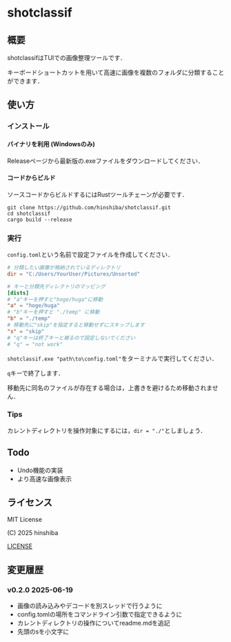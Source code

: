 # shotclassif

## 概要

shotclassifはTUIでの画像整理ツールです．

キーボードショートカットを用いて高速に画像を複数のフォルダに分類することができます．

## 使い方

### インストール

#### バイナリを利用 (Windowsのみ)

Releaseページから最新版の.exeファイルをダウンロードしてください．


#### コードからビルド

ソースコードからビルドするにはRustツールチェーンが必要です．

```
git clone https://github.com/hinshiba/shotclassif.git
cd shotclassif
cargo build --release
```

### 実行

`config.toml`という名前で設定ファイルを作成してください．
```toml
# 分類したい画像が格納されているディレクトリ
dir = "C:/Users/YourUser/Pictures/Unsorted"

# キーと分類先ディレクトリのマッピング
[dists]
# "a"キーを押すと"hoge/huga"に移動
"a" = "hoge/huga"
# "b"キーを押すと "./temp" に移動
"b" = "./temp"
# 移動先に"skip"を指定すると移動せずにスキップします
"s" = "skip"
# "q"キーは終了キーと被るので設定しないでください
# "q" = "not work"
```

`shotclassif.exe "path\to\config.toml"`をターミナルで実行してください．

`q`キーで終了します．

移動先に同名のファイルが存在する場合は，上書きを避けるため移動されません．

### Tips

カレントディレクトリを操作対象にするには，`dir = "./"`としましょう．

## Todo

- Undo機能の実装
- より高速な画像表示

## ライセンス

MIT License

(C) 2025 hinshiba

[LICENSE](LICENSE)

## 変更履歴

### v0.2.0 2025-06-19

- 画像の読み込みやデコードを別スレッドで行うように
- config.tomlの場所をコマンドライン引数で指定できるように
- カレントディレクトリの操作についてreadme.mdを追記
- 先頭のsを小文字に